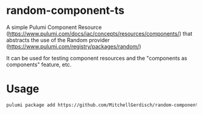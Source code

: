 # random-component-ts
A simple Pulumi Component Resource (https://www.pulumi.com/docs/iac/concepts/resources/components/) that abstracts the use of the Random provider (https://www.pulumi.com/registry/packages/random/)

It can be used for testing component resources and the "components as components" feature, etc.

# Usage
```bash
pulumi package add https://github.com/MitchellGerdisch/random-component-ts@v0.1.0
```